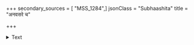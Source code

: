 +++
secondary_sources = [ "MSS_1284",]
jsonClass = "Subhaashita"
title = "अनवसरे च"

+++

<details><summary>Text</summary>

अनवसरे च यदुक्त्तं सुभाषितं तच्च भवति हास्याय।  
रहसि प्रौढवधूनां रतिसमये वेदपाठ इव॥
</details>
